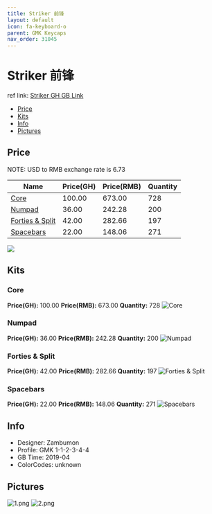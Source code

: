 ```yaml
---
title: Striker 前锋
layout: default
icon: fa-keyboard-o
parent: GMK Keycaps
nav_order: 31045
---
```


# Striker 前锋

ref link: [Striker GH GB Link](https://geekhack.org/index.php?topic=96427.0)

* [Price](#price)
* [Kits](#kits)
* [Info](#info)
* [Pictures](#pictures)


## Price  
NOTE: USD to RMB exchange rate is 6.73

| Name          | Price(GH)    |  Price(RMB) | Quantity |
| ------------- | ------------ |  ---------- | -------- |
|[Core](#core)|100.00|673.00|728|
|[Numpad](#numpad)|36.00|242.28|200|
|[Forties & Split](#forties-&-split)|42.00|282.66|197|
|[Spacebars](#spacebars)|22.00|148.06|271|

<img src="{{ 'assets/images/gmk-keycaps/striker/price.png' | relative_url }}" atl="price" class="image featured">


## Kits
### Core
**Price(GH):** 100.00    **Price(RMB):** 673.00    **Quantity:** 728
<img src="{{ 'assets/images/gmk-keycaps/striker/kits_pics/core.png' | relative_url }}" alt="Core" class="image featured">

### Numpad
**Price(GH):** 36.00    **Price(RMB):** 242.28    **Quantity:** 200
<img src="{{ 'assets/images/gmk-keycaps/striker/kits_pics/numpad.png' | relative_url }}" alt="Numpad" class="image featured">

### Forties & Split
**Price(GH):** 42.00    **Price(RMB):** 282.66    **Quantity:** 197
<img src="{{ 'assets/images/gmk-keycaps/striker/kits_pics/forties-split.png' | relative_url }}" alt="Forties & Split" class="image featured">

### Spacebars
**Price(GH):** 22.00    **Price(RMB):** 148.06    **Quantity:** 271
<img src="{{ 'assets/images/gmk-keycaps/striker/kits_pics/spacebars.png' | relative_url }}" alt="Spacebars" class="image featured">


## Info
* Designer: Zambumon
* Profile: GMK 1-1-2-3-4-4
* GB Time: 2019-04
* ColorCodes: unknown


## Pictures
<img src="{{ 'assets/images/gmk-keycaps/striker/rendering_pics/1.png' | relative_url }}" alt="1.png" class="image featured">
<img src="{{ 'assets/images/gmk-keycaps/striker/rendering_pics/2.png' | relative_url }}" alt="2.png" class="image featured">
